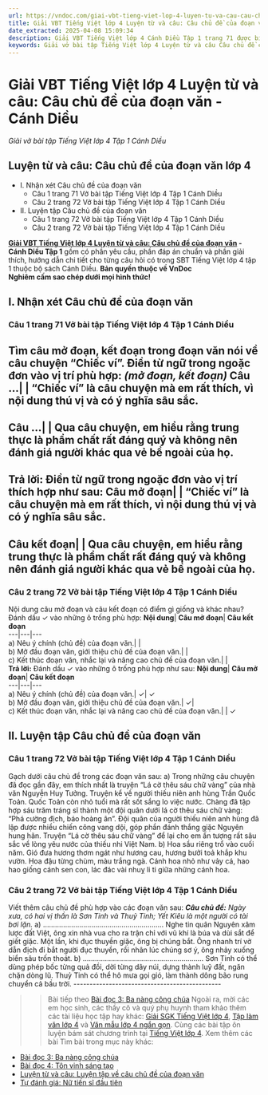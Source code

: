 ```yaml
---
url: https://vndoc.com/giai-vbt-tieng-viet-lop-4-luyen-tu-va-cau-cau-chu-de-cua-doan-van-canh-dieu-303583
title: Giải VBT Tiếng Việt lớp 4 Luyện từ và câu: Câu chủ đề của đoạn văn - Cánh Diều - Giải vở bài tập Tiếng Việt lớp 4 Tập 1 Cánh Diều - VnDoc.com
date_extracted: 2025-04-08 15:09:34
description: Giải VBT Tiếng Việt lớp 4 Cánh Diều Tập 1 trang 71 được biên soạn nhằm giúp các em HS đạt kết quả tốt trong quá trình làm bài tập và học tập môn Tiếng Việt lớp 4.
keywords: Giải vở bài tập Tiếng Việt lớp 4 Luyện từ và câu Câu chủ đề của đoạn văn,Luyện từ và câu Câu chủ đề của đoạn văn lớp 4,Câu chủ đề của đoạn văn lớp 4,Luyện từ và câu Câu chủ đề của đoạn văn,giải bài Luyện từ và câu Câu chủ đề của đoạn văn lớp 4,tiếng việt lớp 4 Luyện từ và câu Câu chủ đề của đoạn văn,tiếng việt lớp 4,tiếng việt lớp 4 Cánh Diều,vở bài tập tiếng việt lớp 4,sách tiếng việt lớp 4,bài tập tiếng việt lớp 4,giải bài tập tiếng việt lớp 4,tiếng việt lớp 4 tập 1
---
```


# Giải VBT Tiếng Việt lớp 4 Luyện từ và câu: Câu chủ đề của đoạn văn - Cánh Diều
 _Giải vở bài tập Tiếng Việt lớp 4 Tập 1 Cánh Diều_
## **Luyện từ và câu: Câu chủ đề của đoạn văn lớp 4**
  * I. Nhận xét Câu chủ đề của đoạn văn
    * Câu 1 trang 71 Vở bài tập Tiếng Việt lớp 4 Tập 1 Cánh Diều
    * Câu 2 trang 72 Vở bài tập Tiếng Việt lớp 4 Tập 1 Cánh Diều
  * II. Luyện tập Câu chủ đề của đoạn văn
    * Câu 1 trang 72 Vở bài tập Tiếng Việt lớp 4 Tập 1 Cánh Diều
    * Câu 2 trang 72 Vở bài tập Tiếng Việt lớp 4 Tập 1 Cánh Diều

**[Giải VBT Tiếng Việt lớp 4 Luyện từ và câu: Câu chủ đề của đoạn văn](<https://vndoc.com/giai-vbt-tieng-viet-lop-4-luyen-tu-va-cau-cau-chu-de-cua-doan-van-canh-dieu-303583>) \- Cánh Diều Tập 1** gồm có phần yêu cầu, phần đáp án chuẩn và phần giải thích, hướng dẫn chi tiết cho từng câu hỏi có trong SBT Tiếng Việt lớp 4 tập 1 thuộc bộ  sách Cánh Diều.
**Bản quyền thuộc về VnDoc**   
**Nghiêm cấm sao chép dưới mọi hình thức\!**
## **I. Nhận xét Câu chủ đề của đoạn văn**
### Câu 1 trang 71 Vở bài tập Tiếng Việt lớp 4 Tập 1 Cánh Diều
Tìm câu mở đoạn, kết đoạn trong đoạn văn nói về câu chuyện “Chiếc ví”. Điền từ ngữ trong ngoặc đơn vào vị trí phù hợp:
_\(mở đoạn, kết đoạn\)_
Câu **...**| |  “Chiếc ví” là câu chuyện mà em rất thích, vì nội dung thú vị và có ý nghĩa sâu sắc.  
---  
Câu **...**| |  Qua câu chuyện, em hiểu rằng trung thực là phẩm chất rất đáng quý và không nên đánh giá người khác qua vẻ bề ngoài của họ.  
---  
**Trả lời:** Điền từ ngữ trong ngoặc đơn vào vị trí thích hợp như sau:
Câu **mở đoạn**| |  “Chiếc ví” là câu chuyện mà em rất thích, vì nội dung thú vị và có ý nghĩa sâu sắc.  
---  
Câu **kết đoạn**| |  Qua câu chuyện, em hiểu rằng trung thực là phẩm chất rất đáng quý và không nên đánh giá người khác qua vẻ bề ngoài của họ.  
---  
### **Câu 2 trang 72 Vở bài tập Tiếng Việt lớp 4 Tập 1 Cánh Diều**
Nội dung câu mở đoạn và câu kết đoạn có điểm gì giống và khác nhau? Đánh dấu ✓ vào những ô trống phù hợp:
**Nội dung**| **Câu mở đoạn**| **Câu kết đoạn**  
---|---|---  
a\) Nêu ý chính \(chủ đề\) của đoạn văn.| |   
b\) Mở đầu đoạn văn, giới thiệu chủ đề của đoạn văn.| |   
c\) Kết thúc đoạn văn, nhắc lại và nâng cao chủ đề của đoạn văn.| |   
**Trả lời:** Đánh dấu ✓ vào những ô trống phù hợp như sau: 
**Nội dung**| **Câu mở đoạn**| **Câu kết đoạn**  
---|---|---  
a\) Nêu ý chính \(chủ đề\) của đoạn văn.| ✓| ✓  
b\) Mở đầu đoạn văn, giới thiệu chủ đề của đoạn văn.| ✓|   
c\) Kết thúc đoạn văn, nhắc lại và nâng cao chủ đề của đoạn văn.| | ✓  
## **II. Luyện tập Câu chủ đề của đoạn văn**
###  Câu 1 trang 72 Vở bài tập Tiếng Việt lớp 4 Tập 1 Cánh Diều
Gạch dưới câu chủ đề trong các đoạn văn sau:
a\) Trong những câu chuyện đã đọc gần đây, em thích nhất là truyện “Lá cờ thêu sáu chữ vàng” của nhà văn Nguyễn Huy Tưởng. Truyện kể về người thiếu niên anh hùng Trần Quốc Toản. Quốc Toản còn nhỏ tuổi mà rất sốt sắng lo việc nước. Chàng đã tập hợp sáu trăm tráng sĩ thành một đội quân dưới lá cờ thêu sáu chữ vàng: “Phá cường địch, báo hoàng ân”. Đội quân của người thiếu niên anh hùng đã lập được nhiều chiến công vang dội, góp phần đánh thắng giặc Nguyên hung hãn. Truyện “Lá cờ thêu sáu chữ vàng” để lại cho em ấn tượng rất sâu sắc về lòng yêu nước của thiếu nhi Việt Nam.
b\) Hoa sầu riêng trổ vào cuối năm. Gió đưa hương thơm ngát như hương cau, hương bưởi toả khắp khu vườn. Hoa đậu từng chùm, màu trắng ngà. Cánh hoa nhỏ như vảy cá, hao hao giống cánh sen con, lác đác vài nhuỵ li ti giữa những cánh hoa.
### Câu 2 trang 72 Vở bài tập Tiếng Việt lớp 4 Tập 1 Cánh Diều
Viết thêm câu chủ đề phù hợp vào các đoạn văn sau:
_**Câu chủ đề:** Ngày xưa, có hai vị thần là Sơn Tinh và Thuỷ Tinh; Yết Kiêu là một người có tài bơi lặn._
a\) …………………………………………………… Nghe tin quân Nguyên xâm lược đất Việt, ông xin nhà vua cho ra trận chỉ với vũ khí là búa và dùi sắt để giết giặc. Một lần, khi đục thuyền giặc, ông bị chúng bắt. Ông nhanh trí vờ dẫn địch đi bắt người đục thuyền, rồi nhân lúc chúng sơ ý, ông nhảy xuống biển sâu trốn thoát.
b\) …………………………………………………… Sơn Tinh có thể dùng phép bốc từng quả đồi, dời từng dãy núi, dựng thành luỹ đất, ngăn chặn dòng lũ. Thuỷ Tinh có thể hô mưa gọi gió, làm thành dông bão rung chuyển cả bầu trời.
\----------------------------------------------
>> Bài tiếp theo [Bài đọc 3: Ba nàng công chúa](<https://vndoc.com/giai-vbt-tieng-viet-lop-4-bai-doc-3-ba-nang-cong-chua-canh-dieu-303586>)
Ngoài ra, mời các em học sinh, các thầy cô và quý phụ huynh tham khảo thêm các tài liệu học tập hay khác: [Giải SGK Tiếng Việt lớp 4](<https://vndoc.com/tieng-viet-lop4>), [Tập làm văn lớp 4](<https://vndoc.com/tap-lam-van-lop4>) và [Văn mẫu lớp 4 ngắn gọn](<https://vndoc.com/van-mieu-ta-lop4>). Cùng các bài tập ôn luyện bám sát chương trình tại [Tiếng Việt lớp 4](<https://vndoc.com/tieng-viet-lop4>).
Xem thêm các bài Tìm bài trong mục này khác:
  * [Bài đọc 3: Ba nàng công chúa](</giai-vbt-tieng-viet-lop-4-bai-doc-3-ba-nang-cong-chua-canh-dieu-303586>)
  * [Bài đọc 4: Tôn vinh sáng tạo](</giai-vbt-tieng-viet-lop-4-bai-doc-4-ton-vinh-sang-tao-canh-dieu-303589>)
  * [Luyện từ và câu: Luyện tập về câu chủ đề của đoạn văn](</giai-vbt-tieng-viet-lop-4-luyen-tu-va-cau-luyen-tap-ve-cau-chu-de-cua-doan-van-canh-dieu-303596>)
  * [Tự đánh giá: Nữ tiến sĩ đầu tiên](</giai-vbt-tieng-viet-lop-4-tu-danh-gia-nu-tien-si-dau-tien-canh-dieu-303599>)

